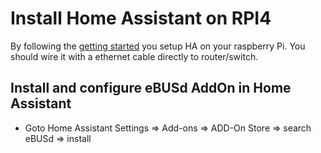 # Install Home Assistant on RPI4

By following the [getting started](https://www.home-assistant.io/installation/raspberrypi/) you setup HA on your raspberry Pi. 
You should wire it with a ethernet cable directly to router/switch.

## Install and configure eBUSd AddOn in Home Assistant
- Goto Home Assistant Settings => Add-ons => ADD-On Store => search eBUSd => install
